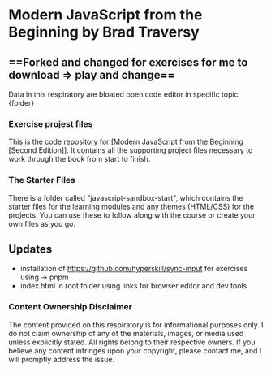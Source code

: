 # Modern JavaScript from the Beginning by Brad Traversy

## ==Forked and changed for exercises for me to download => play and change==
Data in this respiratory are bloated open code editor in specific topic {folder}
### Exercise projest files

This is the code repository for [Modern JavaScript from the Beginning [Second Edition]]. It contains all the supporting project files necessary to work through the book from start to finish.

### The Starter Files

There is a folder called "javascript-sandbox-start", which contains the starter files for the learning modules and any themes (HTML/CSS) for the projects. You can use these to follow along with the course or create your own files as you go.

## Updates

- installation of <https://github.com/hyperskill/sync-input> for exercises using -> pnpm
- index.html in root folder using links for browser editor and dev tools

### Content Ownership Disclaimer

The content provided on this respiratory is for informational purposes only. I do not claim ownership of any of the materials, images, or media used unless explicitly stated. All rights belong to their respective owners. If you believe any content infringes upon your copyright, please contact me, and I will promptly address the issue.
